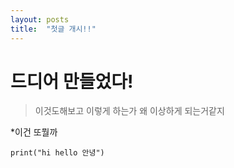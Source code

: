 ```yaml
---
layout: posts
title:  "첫글 개시!!"
---
```


# 드디어 만들었다!

>이것도해보고
 >이렇게 하는가
  >왜 이상하게 되는거같지

*이건 또뭘까

```
print("hi hello 안녕")
```
